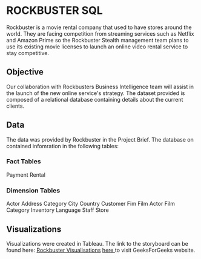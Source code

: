 # ROCKBUSTER SQL
Rockbuster is a movie rental company that used to have stores around the world. They are facing competition from streaming services such as Netflix and Amazon Prime so the Rockbuster Stealth management team plans to use its existing movie licenses to launch an online video rental service to stay competitive.
## Objective
Our collaboration with Rockbusters Business Intelligence team will assist in the launch of the new online service's strategy. The dataset provided is composed of a relational database containing details about the current clients.
## Data
The data was provided by Rockbuster in the Project Brief. The database on contained infomration in the following tables:
### Fact Tables
Payment
Rental
### Dimension Tables
Actor
Address
Category
City
Country
Customer
Fim
Film Actor
Film Category
Inventory
Language
Staff
Store
## Visualizations
Visualizations were created in Tableau. The link to the storyboard can be found here: <a href="https://public.tableau.com/app/profile/michael.higgins7794/viz/RockbusterVideos/RockbusterStealthVisualisations" target="_blank">Rockbuster Visualisations</a>
<a href="https://www.geeksforgeeks.org/" 
           target="_blank">here 
        </a> to visit GeeksForGeeks website.
